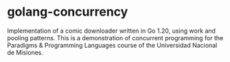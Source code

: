 # golang-concurrency
Implementation of a comic downloader written in Go 1.20, using work and pooling patterns. This is a demonstration of concurrent programming for the Paradigms &amp; Programming Languages course of the Universidad Nacional de Misiones.
